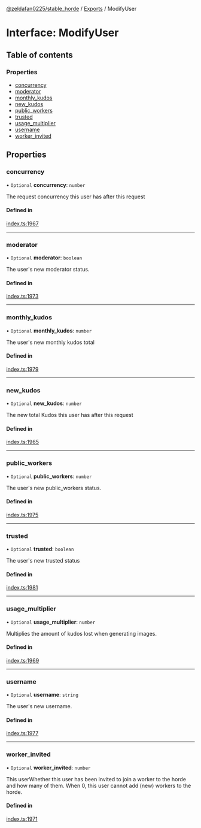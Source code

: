 [@zeldafan0225/stable_horde](../README.md) / [Exports](../modules.md) / ModifyUser

# Interface: ModifyUser

## Table of contents

### Properties

- [concurrency](ModifyUser.md#concurrency)
- [moderator](ModifyUser.md#moderator)
- [monthly\_kudos](ModifyUser.md#monthly_kudos)
- [new\_kudos](ModifyUser.md#new_kudos)
- [public\_workers](ModifyUser.md#public_workers)
- [trusted](ModifyUser.md#trusted)
- [usage\_multiplier](ModifyUser.md#usage_multiplier)
- [username](ModifyUser.md#username)
- [worker\_invited](ModifyUser.md#worker_invited)

## Properties

### concurrency

• `Optional` **concurrency**: `number`

The request concurrency this user has after this request

#### Defined in

[index.ts:1967](https://github.com/ZeldaFan0225/stable_horde/blob/6d32b90/index.ts#L1967)

___

### moderator

• `Optional` **moderator**: `boolean`

The user's new moderator status.

#### Defined in

[index.ts:1973](https://github.com/ZeldaFan0225/stable_horde/blob/6d32b90/index.ts#L1973)

___

### monthly\_kudos

• `Optional` **monthly\_kudos**: `number`

The user's new monthly kudos total

#### Defined in

[index.ts:1979](https://github.com/ZeldaFan0225/stable_horde/blob/6d32b90/index.ts#L1979)

___

### new\_kudos

• `Optional` **new\_kudos**: `number`

The new total Kudos this user has after this request

#### Defined in

[index.ts:1965](https://github.com/ZeldaFan0225/stable_horde/blob/6d32b90/index.ts#L1965)

___

### public\_workers

• `Optional` **public\_workers**: `number`

The user's new public_workers status.

#### Defined in

[index.ts:1975](https://github.com/ZeldaFan0225/stable_horde/blob/6d32b90/index.ts#L1975)

___

### trusted

• `Optional` **trusted**: `boolean`

The user's new trusted status

#### Defined in

[index.ts:1981](https://github.com/ZeldaFan0225/stable_horde/blob/6d32b90/index.ts#L1981)

___

### usage\_multiplier

• `Optional` **usage\_multiplier**: `number`

Multiplies the amount of kudos lost when generating images.

#### Defined in

[index.ts:1969](https://github.com/ZeldaFan0225/stable_horde/blob/6d32b90/index.ts#L1969)

___

### username

• `Optional` **username**: `string`

The user's new username.

#### Defined in

[index.ts:1977](https://github.com/ZeldaFan0225/stable_horde/blob/6d32b90/index.ts#L1977)

___

### worker\_invited

• `Optional` **worker\_invited**: `number`

This userWhether this user has been invited to join a worker to the horde and how many of them. When 0, this user cannot add (new) workers to the horde.

#### Defined in

[index.ts:1971](https://github.com/ZeldaFan0225/stable_horde/blob/6d32b90/index.ts#L1971)
